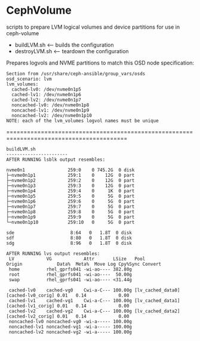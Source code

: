 # CephVolume
scripts to prepare LVM logical volumes and device partitions for use in ceph-volume
  * buildLVM.sh   <-- builds the configuration
  * destroyLVM.sh <-- teardown the configuration

Prepares logvols and NVME partitions to match this OSD node specification: 
```
Section from /usr/share/ceph-ansible/group_vars/osds
osd_scenario: lvm
lvm_volumes:
  cached-lv0: /dev/nvme0n1p5
  cached-lv1: /dev/nvme0n1p6
  cached-lv2: /dev/nvme0n1p7
  noncached-lv0: /dev/nvme0n1p8
  noncached-lv1: /dev/nvme0n1p9
  noncached-lv2: /dev/nvme0n1p10
NOTE: each of the lvm_volumes logvol names must be unique
```

=========================================================================================

```
buildLVM.sh
-----------------------
AFTER RUNNING lsblk output resembles:

nvme0n1                259:0    0 745.2G  0 disk 
├─nvme0n1p1            259:1    0    12G  0 part 
├─nvme0n1p2            259:2    0    12G  0 part 
├─nvme0n1p3            259:3    0    12G  0 part 
├─nvme0n1p4            259:4    0     1K  0 part 
├─nvme0n1p5            259:5    0     5G  0 part 
├─nvme0n1p6            259:6    0     5G  0 part 
├─nvme0n1p7            259:7    0     5G  0 part 
├─nvme0n1p8            259:8    0     5G  0 part 
├─nvme0n1p9            259:9    0     5G  0 part 
└─nvme0n1p10           259:10   0     5G  0 part 

sde                     8:64   0   1.8T  0 disk 
sdf                     8:80   0   1.8T  0 disk 
sdg                     8:96   0   1.8T  0 disk 

AFTER RUNNING lvs output resembles:
 LV            VG            Attr       LSize   Pool              Origin             Data%  Meta%  Move Log Cpy%Sync Convert
 home          rhel_gprfs041 -wi-ao---- 382.80g
 root          rhel_gprfs041 -wi-ao----  50.00g 
 swap          rhel_gprfs041 -wi-ao---- <31.44g    

 cached-lv0    cached-vg0    Cwi-a-C--- 100.00g [lv_cached_data0] [cached-lv0_corig] 0.01   0.14            0.00            
 cached-lv1    cached-vg1    Cwi-a-C--- 100.00g [lv_cached_data1] [cached-lv1_corig] 0.01   0.14            0.00            
 cached-lv2    cached-vg2    Cwi-a-C--- 100.00g [lv_cached_data2] [cached-lv2_corig] 0.01   0.14            0.00            
 noncached-lv0 noncached-vg0 -wi-a----- 100.00g     
 noncached-lv1 noncached-vg1 -wi-a----- 100.00g     
 noncached-lv2 noncached-vg2 -wi-a----- 100.00g  
```
